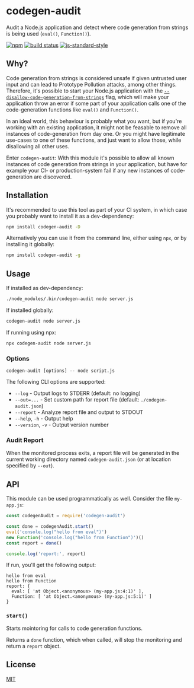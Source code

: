 # codegen-audit

Audit a Node.js application and detect where code generation from strings is being used (`eval()`, `Function()`).

[![npm](https://img.shields.io/npm/v/codegen-audit.svg)](https://www.npmjs.com/package/codegen-audit)
[![build status](https://github.com/watson/codegen-audit/workflows/CI/badge.svg?branch=master)](https://github.com/watson/codegen-audit/actions?query=workflow%3ACI+branch%3Amaster)
[![js-standard-style](https://img.shields.io/badge/code%20style-standard-brightgreen.svg?style=flat)](https://github.com/feross/standard)

## Why?

Code generation from strings is considered unsafe if given untrusted user input and can lead to Prototype Pollution attacks, among other things.
Therefore,
it's possible to start your Node.js application with the [`--disallow-code-generation-from-strings`](https://nodejs.org/api/cli.html#cli_disallow_code_generation_from_strings) flag,
which will make your application throw an error if some part of your application calls one of the code-generation functions like `eval()` and `Function()`.

In an ideal world,
this behaviour is probably what you want,
but if you're working with an existing application,
it might not be feasable to remove all instances of code-generation from day one.
Or you might have legitimate use-cases to one of these functions,
and just want to allow those,
while disallowing all other uses.

Enter `codegen-audit`:
With this module it's possible to allow all known instances of code generation from strings in your application,
but have for example your CI- or production-system fail if any new instances of code-generation are discovered.

## Installation

It's recommended to use this tool as part of your CI system,
in which case you probably want to install it as a dev-dependency:

```sh
npm install codegen-audit -D
```

Alternatively you can use it from the command line,
either using `npx`,
or by installing it globally:

```sh
npm install codegen-audit -g
```

## Usage

If installed as dev-dependency:

```sh
./node_modules/.bin/codegen-audit node server.js
```

If installed globally:

```sh
codegen-audit node server.js
```

If running using npx:

```sh
npx codegen-audit node server.js
```

### Options

```
codegen-audit [options] -- node script.js
```

The following CLI options are supported:

- `--log` - Output logs to STDERR (default: no logging)
- `--out=...` - Set custom path for report file (default: `./codegen-audit.json`)
- `--report` - Analyze report file and output to STDOUT
- `--help`, `-h` - Output help
- `--version`, `-v` - Output version number

### Audit Report

When the monitored process exits, a report file will be generated in the current working directory named `codegen-audit.json` (or at location specified by `--out`).

## API

This module can be used programmatically as well.
Consider the file `my-app.js`:

```js
const codegenAudit = require('codegen-audit')

const done = codegenAudit.start()
eval('console.log("hello from eval")')
new Function('console.log("hello from Function")')()
const report = done()

console.log('report:', report)
```

If run,
you'll get the following output:

```
hello from eval
hello from Function
report: {
  eval: [ 'at Object.<anonymous> (my-app.js:4:1)' ],
  Function: [ 'at Object.<anonymous> (my-app.js:5:1)' ]
}
```

### `start()`

Starts mointoring for calls to code generation functions.

Returns a `done` function, which when called, will stop the monitoring and return a `report` object.

## License

[MIT](LICENSE)
